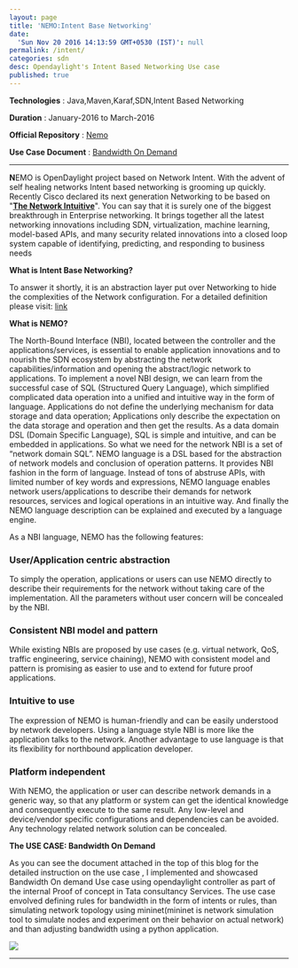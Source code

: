 ```yaml
---
layout: page
title: 'NEMO:Intent Base Networking'
date:
  'Sun Nov 20 2016 14:13:59 GMT+0530 (IST)': null
permalink: /intent/
categories: sdn
desc: Opendaylight's Intent Based Networking Use case
published: true
---
```


**Technologies** : Java,Maven,Karaf,SDN,Intent Based Networking

**Duration** : January-2016 to March-2016

**Official Repository** : [Nemo](https://github.com/opendaylight/nemo)

**Use Case Document** : [Bandwidth On Demand](https://wiki.opendaylight.org/images/c/cd/BoD.pdf)

---

**N**EMO is OpenDaylight project based on Network Intent. With the advent of self healing networks Intent based networking is grooming up quickly. Recently Cisco declared its next generation Networking to be based on "**[The Network Intuitive](https://www.youtube.com/watch?v=NJF1Em5lMlU)**". You can say that it is surely one of the biggest breakthrough in Enterprise networking. It brings together all the latest networking innovations including SDN, virtualization, machine learning, model-based APIs, and many security related innovations into a closed loop system capable of identifying, predicting, and responding to business needs

**What is Intent Base Networking?**

To answer it shortly, it is an abstraction layer put over Networking to hide the complexities of the Network configuration. For a detailed definition please visit: [link](https://www.networkworld.com/article/3202699/lan-wan/what-is-intent-based-networking.html)


**What is NEMO?**

The North-Bound Interface (NBI), located between the controller and the applications/services, is essential to enable application innovations and to nourish the SDN ecosystem by abstracting the network capabilities/information and opening the abstract/logic network to applications. To implement a novel NBI design, we can learn from the successful case of SQL (Structured Query Language), which simplified complicated data operation into a unified and intuitive way in the form of language. Applications do not define the underlying mechanism for data storage and data operation; Applications only describe the expectation on the data storage and operation and then get the results. As a data domain DSL (Domain Specific Language), SQL is simple and intuitive, and can be embedded in applications. So what we need for the network NBI is a set of “network domain SQL”. NEMO language is a DSL based for the abstraction of network models and conclusion of operation patterns. It provides NBI fashion in the form of language. Instead of tons of abstruse APIs, with limited number of key words and expressions, NEMO language enables network users/applications to describe their demands for network resources, services and logical operations in an intuitive way. And finally the NEMO language description can be explained and executed by a language engine.

As a NBI language, NEMO has the following features:

### User/Application centric abstraction

To simply the operation, applications or users can use NEMO directly to describe their requirements for the network without taking care of the implementation. All the parameters without user concern will be concealed by the NBI.

### Consistent NBI model and pattern

While existing NBIs are proposed by use cases (e.g. virtual network, QoS, traffic engineering, service chaining), NEMO with consistent model and pattern is promising as easier to use and to extend for future proof applications.

### Intuitive to use

The expression of NEMO is human-friendly and can be easily understood by network developers. Using a language style NBI is more like the application talks to the network. Another advantage to use language is that its flexibility for northbound application developer.

### Platform independent

With NEMO, the application or user can describe network demands in a generic way, so that any platform or system can get the identical knowledge and consequently execute to the same result. Any low-level and device/vendor specific configurations and dependencies can be avoided. Any technology related network solution can be concealed. 


**The USE CASE: Bandwidth On Demand**

As you can see the document attached in the top of this blog for the detailed instruction on the use case , I implemented and showcased Bandwidth On demand Use case using opendaylight controller as part of the internal Proof of concept in Tata consultancy Services. The use case envolved defining rules for bandwidth in the form of intents or rules, than simulating network topology using mininet(mininet is network simulation tool to simulate nodes and experiment on their behavior on actual network) and than adjusting bandwidth using a python application.


![]({{site.baseurl}}/assets/download.gif)


---
